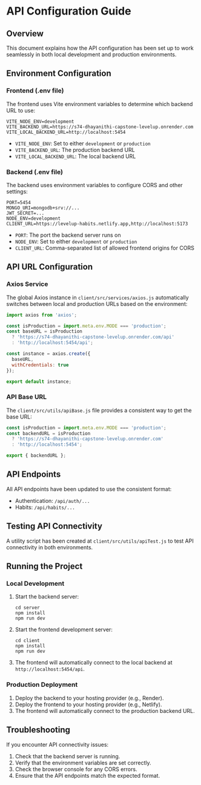 # API Configuration Guide

## Overview

This document explains how the API configuration has been set up to work seamlessly in both local development and production environments.

## Environment Configuration

### Frontend (.env file)

The frontend uses Vite environment variables to determine which backend URL to use:

```
VITE_NODE_ENV=development
VITE_BACKEND_URL=https://s74-dhayanithi-capstone-levelup.onrender.com
VITE_LOCAL_BACKEND_URL=http://localhost:5454
```

- `VITE_NODE_ENV`: Set to either `development` or `production`
- `VITE_BACKEND_URL`: The production backend URL
- `VITE_LOCAL_BACKEND_URL`: The local backend URL

### Backend (.env file)

The backend uses environment variables to configure CORS and other settings:

```
PORT=5454
MONGO_URI=mongodb+srv://...
JWT_SECRET=...
NODE_ENV=development
CLIENT_URL=https://levelup-habits.netlify.app,http://localhost:5173
```

- `PORT`: The port the backend server runs on
- `NODE_ENV`: Set to either `development` or `production`
- `CLIENT_URL`: Comma-separated list of allowed frontend origins for CORS

## API URL Configuration

### Axios Service

The global Axios instance in `client/src/services/axios.js` automatically switches between local and production URLs based on the environment:

```javascript
import axios from 'axios';

const isProduction = import.meta.env.MODE === 'production';
const baseURL = isProduction
  ? 'https://s74-dhayanithi-capstone-levelup.onrender.com/api'
  : 'http://localhost:5454/api';

const instance = axios.create({
  baseURL,
  withCredentials: true
});

export default instance;
```

### API Base URL

The `client/src/utils/apiBase.js` file provides a consistent way to get the base URL:

```javascript
const isProduction = import.meta.env.MODE === 'production';
const backendURL = isProduction
  ? 'https://s74-dhayanithi-capstone-levelup.onrender.com'
  : 'http://localhost:5454';

export { backendURL };
```

## API Endpoints

All API endpoints have been updated to use the consistent format:

- Authentication: `/api/auth/...`
- Habits: `/api/habits/...`

## Testing API Connectivity

A utility script has been created at `client/src/utils/apiTest.js` to test API connectivity in both environments.

## Running the Project

### Local Development

1. Start the backend server:
   ```
   cd server
   npm install
   npm run dev
   ```

2. Start the frontend development server:
   ```
   cd client
   npm install
   npm run dev
   ```

3. The frontend will automatically connect to the local backend at `http://localhost:5454/api`.

### Production Deployment

1. Deploy the backend to your hosting provider (e.g., Render).
2. Deploy the frontend to your hosting provider (e.g., Netlify).
3. The frontend will automatically connect to the production backend URL.

## Troubleshooting

If you encounter API connectivity issues:

1. Check that the backend server is running.
2. Verify that the environment variables are set correctly.
3. Check the browser console for any CORS errors.
4. Ensure that the API endpoints match the expected format.